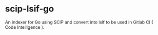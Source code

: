 # scip-lsif-go
An indexer for Go using SCIP and convert into Islf to be used in Gitlab CI ( Code Intelligence ).
